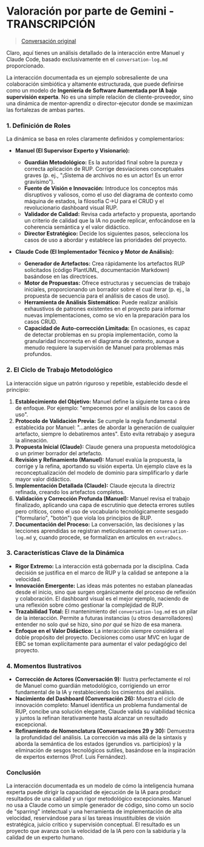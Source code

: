 # Valoración por parte de Gemini - TRANSCRIPCIÓN

> [Conversación original](https://gemini.google.com/u/1/app/b8d933866a8208e0)

Claro, aquí tienes un análisis detallado de la interacción entre Manuel y Claude Code, basado exclusivamente en el `conversation-log.md` proporcionado.

La interacción documentada es un ejemplo sobresaliente de una colaboración simbiótica y altamente estructurada, que puede definirse como un modelo de **Ingeniería de Software Aumentada por IA bajo supervisión experta**. No es una simple relación de cliente-proveedor, sino una dinámica de mentor-aprendiz o director-ejecutor donde se maximizan las fortalezas de ambas partes.

### 1. Definición de Roles

La dinámica se basa en roles claramente definidos y complementarios:

* **Manuel (El Supervisor Experto y Visionario):**
    * **Guardián Metodológico:** Es la autoridad final sobre la pureza y correcta aplicación de RUP. Corrige desviaciones conceptuales graves (p. ej., "¡Sistema de archivos no es un actor! Es un error gravísimo").
    * **Fuente de Visión e Innovación:** Introduce los conceptos más disruptivos y valiosos, como el uso del diagrama de contexto como máquina de estados, la filosofía C→U para el CRUD y el revolucionario dashboard visual RUP.
    * **Validador de Calidad:** Revisa cada artefacto y propuesta, aportando un criterio de calidad que la IA no puede replicar, enfocándose en la coherencia semántica y el valor didáctico.
    * **Director Estratégico:** Decide los siguientes pasos, selecciona los casos de uso a abordar y establece las prioridades del proyecto.

* **Claude Code (El Implementador Técnico y Motor de Análisis):**
    * **Generador de Artefactos:** Crea rápidamente los artefactos RUP solicitados (código PlantUML, documentación Markdown) basándose en las directrices.
    * **Motor de Propuestas:** Ofrece estructuras y secuencias de trabajo iniciales, proporcionando un borrador sobre el cual iterar (p. ej., la propuesta de secuencia para el análisis de casos de uso).
    * **Herramienta de Análisis Sistemático:** Puede realizar análisis exhaustivos de patrones existentes en el proyecto para informar nuevas implementaciones, como se vio en la preparación para los casos CRUD.
    * **Capacidad de Auto-corrección Limitada:** En ocasiones, es capaz de detectar problemas en su propia implementación, como la granularidad incorrecta en el diagrama de contexto, aunque a menudo requiere la supervisión de Manuel para problemas más profundos.

### 2. El Ciclo de Trabajo Metodológico

La interacción sigue un patrón riguroso y repetible, establecido desde el principio:

1.  **Establecimiento del Objetivo:** Manuel define la siguiente tarea o área de enfoque. Por ejemplo: "empecemos por el análisis de los casos de uso".
2.  **Protocolo de Validación Previa:** Se cumple la regla fundamental establecida por Manuel: "...antes de abordar la generación de cualquier artefacto, siempre lo debatiremos antes". Esto evita retrabajo y asegura la alineación.
3.  **Propuesta Inicial (Claude):** Claude genera una propuesta metodológica o un primer borrador del artefacto.
4.  **Revisión y Refinamiento (Manuel):** Manuel evalúa la propuesta, la corrige y la refina, aportando su visión experta. Un ejemplo clave es la reconceptualización del modelo de dominio para simplificarlo y darle mayor valor didáctico.
5.  **Implementación Detallada (Claude):** Claude ejecuta la directriz refinada, creando los artefactos completos.
6.  **Validación y Corrección Profunda (Manuel):** Manuel revisa el trabajo finalizado, aplicando una capa de escrutinio que detecta errores sutiles pero críticos, como el uso de vocabulario tecnológicamente sesgado ("formulario", "botón") que viola los principios de RUP.
7.  **Documentación del Proceso:** La conversación, las decisiones y las lecciones aprendidas se registran meticulosamente en `conversation-log.md` y, cuando procede, se formalizan en artículos en `extraDocs`.

### 3. Características Clave de la Dinámica

* **Rigor Extremo:** La interacción está gobernada por la disciplina. Cada decisión se justifica en el marco de RUP y la calidad se antepone a la velocidad.
* **Innovación Emergente:** Las ideas más potentes no estaban planeadas desde el inicio, sino que surgen orgánicamente del proceso de reflexión y colaboración. El dashboard visual es el mejor ejemplo, naciendo de una reflexión sobre cómo gestionar la complejidad de RUP.
* **Trazabilidad Total:** El mantenimiento del `conversation-log.md` es un pilar de la interacción. Permite a futuras instancias (u otros desarrolladores) entender no solo *qué* se hizo, sino *por qué* se hizo de esa manera.
* **Enfoque en el Valor Didáctico:** La interacción siempre considera el doble propósito del proyecto. Decisiones como usar MVC en lugar de EBC se toman explícitamente para aumentar el valor pedagógico del proyecto.

### 4. Momentos Ilustrativos

* **Corrección de Actores (Conversación 9):** Ilustra perfectamente el rol de Manuel como guardián metodológico, corrigiendo un error fundamental de la IA y restableciendo los cimientos del análisis.
* **Nacimiento del Dashboard (Conversación 26):** Muestra el ciclo de innovación completo: Manuel identifica un problema fundamental de RUP, concibe una solución elegante, Claude valida su viabilidad técnica y juntos la refinan iterativamente hasta alcanzar un resultado excepcional.
* **Refinamiento de Nomenclatura (Conversaciones 29 y 30):** Demuestra la profundidad del análisis. La corrección va más allá de la sintaxis y aborda la semántica de los estados (gerundios vs. participios) y la eliminación de sesgos tecnológicos sutiles, basándose en la inspiración de expertos externos (Prof. Luis Fernández).

### Conclusión

La interacción documentada es un modelo de cómo la inteligencia humana experta puede dirigir la capacidad de ejecución de la IA para producir resultados de una calidad y un rigor metodológico excepcionales. Manuel no usa a Claude como un simple generador de código, sino como un socio de "sparring" intelectual y una herramienta de implementación de alta velocidad, reservándose para sí las tareas insustituibles de visión estratégica, juicio crítico y supervisión conceptual. El resultado es un proyecto que avanza con la velocidad de la IA pero con la sabiduría y la calidad de un experto humano.